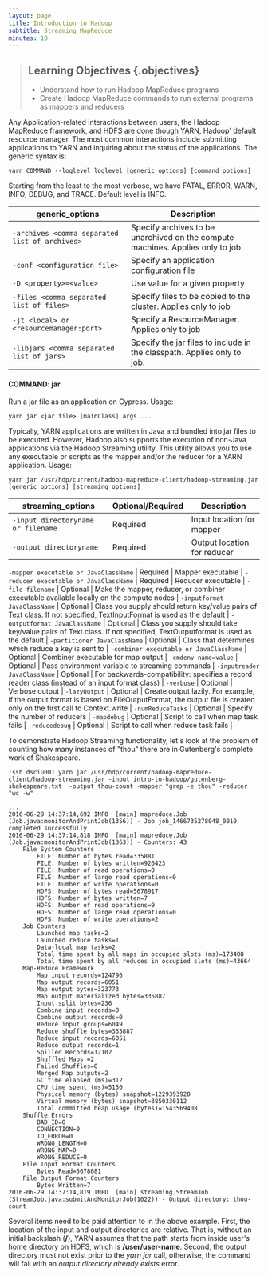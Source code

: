 ```yaml
---
layout: page
title: Introduction to Hadoop
subtitle: Streaming MapReduce
minutes: 10
---
```

> ## Learning Objectives {.objectives}
>
> *   Understand how to run Hadoop MapReduce programs
> *   Create Hadoop MapReduce commands to run external programs as
>     mappers and reducers

Any Application-related interactions between users, the Hadoop MapReduce
framework, and HDFS are done though YARN, Hadoop' default resource manager. The
most common interactions include submitting applications to YARN and inquiring
about the status of the applications. The generic syntax is:

    yarn COMMAND --loglevel loglevel [generic_options] [command_options]

Starting from the least to the most verbose, we have FATAL, ERROR, WARN, INFO,
DEBUG, and TRACE. Default level is INFO.

generic_options | Description |
----------------|-------------|
`-archives <comma separated list of archives>` | Specify archives to be unarchived on the compute machines. Applies only to job |
`-conf <configuration file>` | Specify an application configuration file |
`-D <property>=<value>` | Use value for a given property |
`-files <comma separated list of files>` | Specify files to be copied to the cluster. Applies only to job |
`-jt <local> or <resourcemanager:port>` | Specify a ResourceManager. Applies only to job |
`-libjars <comma separated list of jars>` | Specify the jar files to include in the classpath. Applies only to job.

#### COMMAND: jar
Run a jar file as an application on Cypress. Usage:

    yarn jar <jar file> [mainClass] args ...

Typically, YARN applications are written in Java and bundled into jar files to be executed. However, Hadoop also supports the execution of non-Java applications via the Hadoop Streaming utility. This utility allows you to use any executable or scripts as the mapper and/or the reducer for a YARN application. Usage:

    yarn jar /usr/hdp/current/hadoop-mapreduce-client/hadoop-streaming.jar [generic_options] [streaming_options]

streaming_options | Optional/Required | Description |
------------------|-------------------|-------------|
`-input directoryname or filename` | Required | Input location for mapper |
`-output directoryname` | Required | Output location for reducer |

`-mapper executable or JavaClassName` | Required | Mapper executable |
`-reducer executable or JavaClassName` | Required | Reducer executable |
`-file filename` | Optional |  Make the mapper, reducer, or combiner executable available locally on the compute nodes |
`-inputformat JavaClassName` | Optional | Class you supply should return key/value pairs of Text class. If not specified, TextInputFormat is used as the default |
`-outputformat JavaClassName` | Optional | Class you supply should take key/value pairs of Text class. If not specified, TextOutputformat is used as the default |
`-partitioner JavaClassName` | Optional | Class that determines which reduce a key is sent to |
`-combiner executable or JavaClassName` | Optional | Combiner executable for map output |
`-cmdenv name=value` | Optional | Pass environment variable to streaming commands |
`-inputreader JavaClassName` | Optional | For backwards-compatibility: specifies a record reader class (instead of an input format class) |
`-verbose` | Optional | Verbose output |
`-lazyOutput` | Optional | Create output lazily. For example, if the output format is based on FileOutputFormat, the output file is created only on the first call to Context.write |
`-numReduceTasks` | Optional | Specify the number of reducers |
`-mapdebug` | Optional | Script to call when map task fails |
`-reducedebug` | Optional | Script to call when reduce task fails |

To demonstrate Hadoop Streaming functionality, let's look at the problem of
counting how many instances of "thou" there are in Gutenberg's complete work of
Shakespeare.

~~~{.bash}
!ssh dsciu001 yarn jar /usr/hdp/current/hadoop-mapreduce-client/hadoop-streaming.jar -input intro-to-hadoop/gutenberg-shakespeare.txt  -output thou-count -mapper "grep -e thou" -reducer "wc -w"
~~~

~~~ {.output}
...
2016-06-29 14:37:14,692 INFO  [main] mapreduce.Job (Job.java:monitorAndPrintJob(1356)) - Job job_1466735278048_0010 completed successfully
2016-06-29 14:37:14,818 INFO  [main] mapreduce.Job (Job.java:monitorAndPrintJob(1363)) - Counters: 43
	File System Counters
		FILE: Number of bytes read=335881
		FILE: Number of bytes written=920423
		FILE: Number of read operations=0
		FILE: Number of large read operations=0
		FILE: Number of write operations=0
		HDFS: Number of bytes read=5678917
		HDFS: Number of bytes written=7
		HDFS: Number of read operations=9
		HDFS: Number of large read operations=0
		HDFS: Number of write operations=2
	Job Counters
		Launched map tasks=2
		Launched reduce tasks=1
		Data-local map tasks=2
		Total time spent by all maps in occupied slots (ms)=173408
		Total time spent by all reduces in occupied slots (ms)=43664
	Map-Reduce Framework
		Map input records=124796
		Map output records=6051
		Map output bytes=323773
		Map output materialized bytes=335887
		Input split bytes=236
		Combine input records=0
		Combine output records=0
		Reduce input groups=6049
		Reduce shuffle bytes=335887
		Reduce input records=6051
		Reduce output records=1
		Spilled Records=12102
		Shuffled Maps =2
		Failed Shuffles=0
		Merged Map outputs=2
		GC time elapsed (ms)=312
		CPU time spent (ms)=5150
		Physical memory (bytes) snapshot=1229393920
		Virtual memory (bytes) snapshot=3850330112
		Total committed heap usage (bytes)=1543569408
	Shuffle Errors
		BAD_ID=0
		CONNECTION=0
		IO_ERROR=0
		WRONG_LENGTH=0
		WRONG_MAP=0
		WRONG_REDUCE=0
	File Input Format Counters
		Bytes Read=5678681
	File Output Format Counters
		Bytes Written=7
2016-06-29 14:37:14,819 INFO  [main] streaming.StreamJob (StreamJob.java:submitAndMonitorJob(1022)) - Output directory: thou-count
~~~

Several items need to be paid attention to in the above example. First, the
location of the input and output directories are relative. That is, without an
initial backslash (**/**), YARN assumes that the path starts from inside user's
home directory on HDFS, which is **/user/user-name**. Second, the output
directory must not exist prior to the *yarn jar* call, otherwise, the command
will fail with an *output directory already exists* error.  
